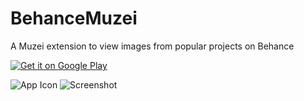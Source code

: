 BehanceMuzei
============

A Muzei extension to view images from popular projects on Behance

[![Get it on Google Play](https://developer.android.com/images/brand/en_generic_rgb_wo_45.png)](https://play.google.com/store/apps/details?id=com.varuncjain.behancemuzei)

![App Icon](http://i.imgur.com/HJPnpKB.png)
![Screenshot](http://i.imgur.com/L0vfy9X.png)
